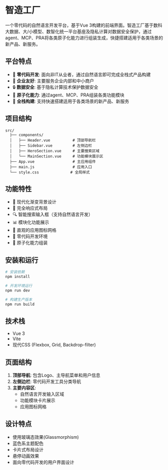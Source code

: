# 智造工厂

一个零代码的自然语言开发平台，基于Vue 3构建的前端界面。智造工厂基于数科大数据、大/小模型、数智化统一平台基座及隐私计算对数据安全保护，通过agent、MCP、PRA将各类原子化能力进行组装生成，快捷搭建适用于各类场景的新产品、新服务。

## 平台特点

- 🎯 **零代码开发**: 面向非IT从业者，通过自然语言即可完成全栈式产品构建
- 🏢 **企业友好**: 主要服务企业内部和中小商户
- 🔒 **数据安全**: 基于隐私计算技术保护数据安全
- 🧩 **原子化能力**: 通过agent、MCP、PRA组装各类功能模块
- 📱 **全栈构建**: 支持快速搭建适用于各类场景的新产品、新服务

## 项目结构

```
src/
  ├── components/
  │   ├── Header.vue          # 顶部导航栏
  │   ├── Sidebar.vue         # 左侧边栏
  │   ├── HeroSection.vue     # 主要搜索区域
  │   └── MainSection.vue     # 功能模块展示区
  ├── App.vue                 # 主应用组件
  ├── main.js                 # 应用入口
  └── style.css              # 全局样式
```

## 功能特性

- 🎨 现代化渐变背景设计
- 📱 完全响应式布局  
- 🔍 智能搜索输入框（支持自然语言开发）
- 📊 模块化功能展示
- 🎯 直观的应用图标网格
- 🚀 零代码开发环境
- 🔧 原子化能力组装

## 安装和运行

```bash
# 安装依赖
npm install

# 开发环境运行
npm run dev

# 构建生产版本
npm run build
```

## 技术栈

- Vue 3
- Vite
- 现代CSS (Flexbox, Grid, Backdrop-filter)

## 页面结构

1. **顶部导航**: 包含Logo、主导航菜单和用户信息
2. **左侧边栏**: 零代码开发工具分类导航
3. **主要内容区**: 
   - 自然语言开发输入区域
   - 功能模块卡片展示
   - 应用图标网格

## 设计特点

- 使用玻璃态效果(Glassmorphism)
- 蓝色系主题配色
- 卡片式布局设计
- 悬停动画效果
- 面向零代码开发的用户界面设计
